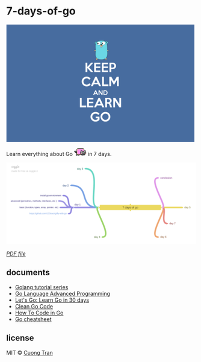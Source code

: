 # 7-days-of-go

<img src="./assets/learn_go.png" width="500" />

Learn everything about Go <img height="20" alt="nyan_cat" src="./assets/nyan_cat.gif" /> in 7 days.

![roadmap](./assets/roadmap.png)

*[PDF file](./assets/roadmap.pdf)*

## documents

- [Golang tutorial series](https://golangbot.com/learn-golang-series/)
- [Go Language Advanced Programming](https://zalopay-oss.github.io/go-advanced/)
- [Let's Go: Learn Go in 30 days](https://dev.to/canro91/let-s-go-learn-go-in-30-days-3dg9)
- [Clean Go Code](https://github.com/Pungyeon/clean-go-article)
- [How To Code in Go](https://www.digitalocean.com/community/tutorial_series/how-to-code-in-go)
- [Go cheatsheet](https://devhints.io/go)

## license

MIT © [Cuong Tran](https://github.com/103cuong)
